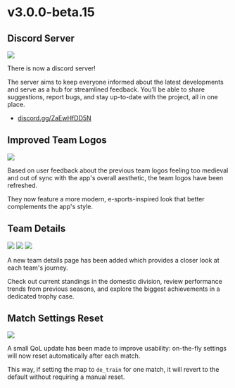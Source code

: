 # v3.0.0-beta.15

## Discord Server

![](resources://markdown/whats-new/discord.png)

There is now a discord server!

The server aims to keep everyone informed about the latest developments and serve as a hub for streamlined feedback. You’ll be able to share suggestions, report bugs, and stay up-to-date with the project, all in one place.

- [discord.gg/ZaEwHfDD5N](https://discord.gg/ZaEwHfDD5N)

## Improved Team Logos

![](resources://markdown/whats-new/logos.png)

Based on user feedback about the previous team logos feeling too medieval and out of sync with the app's overall aesthetic, the team logos have been refreshed.

They now feature a more modern, e-sports-inspired look that better complements the app's style.

## Team Details

![](resources://markdown/whats-new/teams.png)
![](resources://markdown/whats-new/history.png)
![](resources://markdown/whats-new/history2.png)

A new team details page has been added which provides a closer look at each team's journey.

Check out current standings in the domestic division, review performance trends from previous seasons, and explore the biggest achievements in a dedicated trophy case.

## Match Settings Reset

![](resources://markdown/whats-new/settings.png)

A small QoL update has been made to improve usability: on-the-fly settings will now reset automatically after each match.

This way, if setting the map to `de_train` for one match, it will revert to the default without requiring a manual reset.
